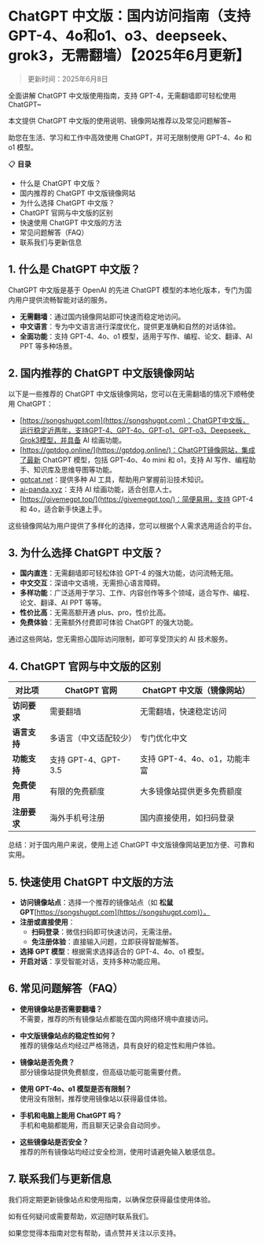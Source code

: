 # ChatGPT 中文版：国内访问指南（支持 GPT-4、4o和o1、o3、deepseek、grok3，无需翻墙）【2025年6月更新】

> 更新时间：2025年6月8日

全面讲解 ChatGPT 中文版使用指南，支持 GPT-4，无需翻墙即可轻松使用 ChatGPT~

本文提供 ChatGPT 中文版的使用说明、镜像网站推荐以及常见问题解答~

助您在生活、学习和工作中高效使用 ChatGPT，并可无限制使用 GPT-4、4o 和 o1 模型。

📋 **目录**
- 什么是 ChatGPT 中文版？
- 国内推荐的 ChatGPT 中文版镜像网站
- 为什么选择 ChatGPT 中文版？
- ChatGPT 官网与中文版的区别
- 快速使用 ChatGPT 中文版的方法
- 常见问题解答（FAQ）
- 联系我们与更新信息

## 1. 什么是 ChatGPT 中文版？

ChatGPT 中文版是基于 OpenAI 的先进 ChatGPT 模型的本地化版本，专门为国内用户提供流畅智能对话的服务。

- **无需翻墙**：通过国内镜像网站即可快速而稳定地访问。
- **中文语言**：专为中文语言进行深度优化，提供更准确和自然的对话体验。
- **全面功能**：支持 GPT-4、4o、o1 模型，适用于写作、编程、论文、翻译、AI PPT 等多种场景。

## 2. 国内推荐的 ChatGPT 中文版镜像网站

以下是一些推荐的 ChatGPT 中文版镜像网站，您可以在无需翻墙的情况下顺畅使用 ChatGPT：

- [https://songshugpt.com](https://songshugpt.com)：ChatGPT中文版，运行稳定近两年，支持GPT-4、GPT-4o、GPT-o1、GPT-o3、Deepseek、Grok3模型，并具备 AI 绘画功能。
- [https://gptdog.online/](https://gptdog.online/)：ChatGPT镜像网站，集成了最新 ChatGPT 模型，包括 GPT-4o、4o mini 和 o1，支持 AI 写作、编程助手、知识库及思维导图等功能。
- [gptcat.net](gptcat.net)：提供多种 AI 工具，帮助用户掌握前沿技术知识。
- [ai-panda.xyz](ai-panda.xyz)：支持 AI 绘画功能，适合创意人士。
- [https://givemegpt.top/](https://givemegpt.top/)：简便易用，支持 GPT-4 和 4o，适合新手快速上手。

这些镜像网站为用户提供了多样化的选择，您可以根据个人需求选用适合的平台。

## 3. 为什么选择 ChatGPT 中文版？

- **国内直连**：无需翻墙即可轻松体验 GPT-4 的强大功能，访问流畅无阻。
- **中文交互**：深谙中文语境，无需担心语言障碍。
- **多样功能**：广泛适用于学习、工作、内容创作等多个领域，适合写作、编程、论文、翻译、AI PPT 等等。
- **性价比高**：无需高额开通 plus、pro，性价比高。
- **免费体验**：无需额外付费即可体验 ChatGPT 的强大功能。

通过这些网站，您无需担心国际访问限制，即可享受顶尖的 AI 技术服务。

## 4. ChatGPT 官网与中文版的区别

| 对比项       | ChatGPT 官网         | ChatGPT 中文版（镜像网站）          |
|--------------|----------------------|-----------------------------------|
| **访问要求**  | 需要翻墙              | 无需翻墙，快速稳定访问               |
| **语言支持**  | 多语言（中文适配较少） | 专门优化中文                        |
| **功能支持**  | 支持 GPT-4、GPT-3.5   | 支持 GPT-4、4o、o1，功能丰富         |
| **免费使用**  | 有限的免费额度         | 大多镜像站提供更多免费额度           |
| **注册要求**  | 海外手机号注册         | 国内直接使用，如扫码登录             |

总结：对于国内用户来说，使用上述 ChatGPT 中文版镜像网站更加方便、可靠和实用。

## 5. 快速使用 ChatGPT 中文版的方法

- **访问镜像站点**：选择一个推荐的镜像站点（如 **松鼠GPT**[https://songshugpt.com](https://songshugpt.com)）。
- **注册或直接使用**：
  - **扫码登录**：微信扫码即可快速访问，无需注册。
  - **免注册体验**：直接输入问题，立即获得智能解答。
- **选择 GPT 模型**：根据需求选择适合的 GPT-4、4o、o1 模型。
- **开启对话**：享受智能对话，支持多种功能应用。

## 6. 常见问题解答（FAQ）

- **使用镜像站是否需要翻墙？**  
  不需要，推荐的所有镜像站点都能在国内网络环境中直接访问。

- **中文版镜像站点的稳定性如何？**  
  推荐的镜像站点均经过严格筛选，具有良好的稳定性和用户体验。

- **镜像站是否免费？**  
  部分镜像站提供免费额度，但高级功能可能需要付费。

- **使用 GPT-4o、o1 模型是否有限制？**  
  使用没有限制，推荐使用镜像站以获得最佳体验。

- **手机和电脑上能用 ChatGPT 吗？**  
  手机和电脑都能用，而且聊天记录会自动同步。

- **这些镜像站是否安全？**  
  推荐的所有镜像站均经过安全检测，使用时请避免输入敏感信息。

## 7. 联系我们与更新信息

我们将定期更新镜像站点和使用指南，以确保您获得最佳使用体验。

如有任何疑问或需要帮助，欢迎随时联系我们。

如果您觉得本指南对您有帮助，请点赞并关注以示支持。
```
